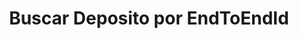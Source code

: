 ---
title: Buscar Deposito por EndToEndId
api:
  file: readme-hml-operations.json
  operationId: get_v1-cashin-end-to-end-id-id
hidden: false
---